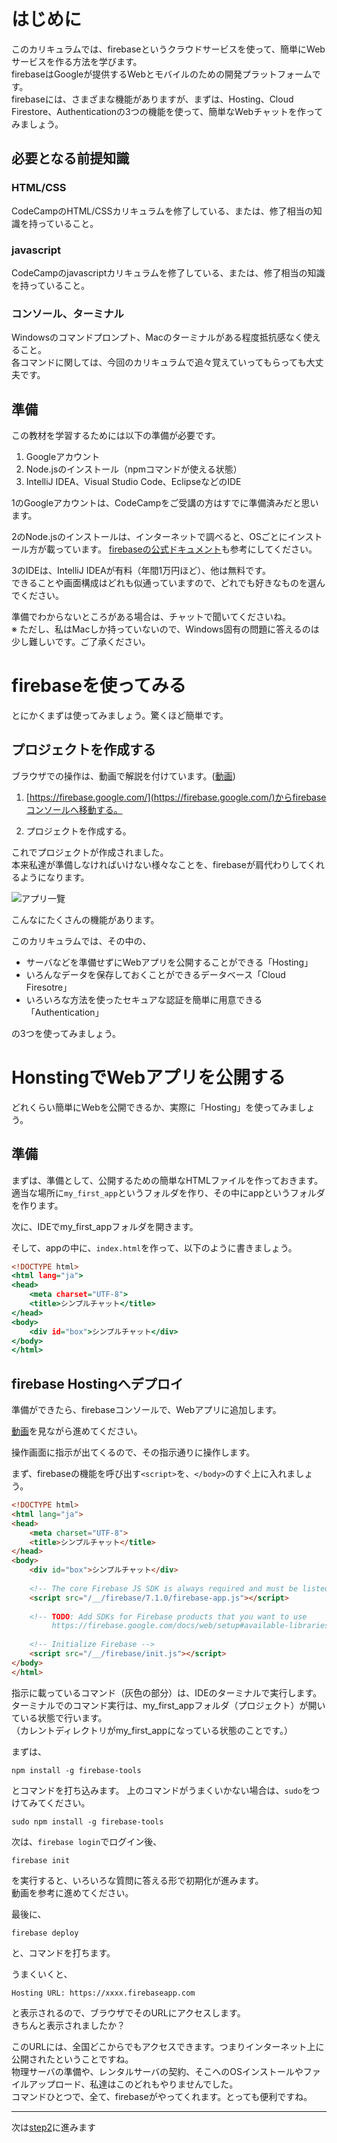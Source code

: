 # はじめに
このカリキュラムでは、firebaseというクラウドサービスを使って、簡単にWebサービスを作る方法を学びます。  
firebaseはGoogleが提供するWebとモバイルのための開発プラットフォームです。  
firebaseには、さまざまな機能がありますが、まずは、Hosting、Cloud Firestore、Authenticationの3つの機能を使って、簡単なWebチャットを作ってみましょう。

## 必要となる前提知識

### HTML/CSS
CodeCampのHTML/CSSカリキュラムを修了している、または、修了相当の知識を持っていること。

### javascript
CodeCampのjavascriptカリキュラムを修了している、または、修了相当の知識を持っていること。

### コンソール、ターミナル
Windowsのコマンドプロンプト、Macのターミナルがある程度抵抗感なく使えること。  
各コマンドに関しては、今回のカリキュラムで追々覚えていってもらっても大丈夫です。

## 準備

この教材を学習するためには以下の準備が必要です。

1. Googleアカウント
1. Node.jsのインストール（npmコマンドが使える状態）
1. IntelliJ IDEA、Visual Studio Code、EclipseなどのIDE

1のGoogleアカウントは、CodeCampをご受講の方はすでに準備済みだと思います。  

2のNode.jsのインストールは、インターネットで調べると、OSごとにインストール方が載っています。
[firebaseの公式ドキュメント](https://firebase.google.com/docs/cli?authuser=0)も参考にしてください。

3のIDEは、IntelliJ IDEAが有料（年間1万円ほど）、他は無料です。  
できることや画面構成はどれも似通っていますので、どれでも好きなものを選んでください。  

準備でわからないところがある場合は、チャットで聞いてくださいね。  
※ ただし、私はMacしか持っていないので、Windows固有の問題に答えるのは少し難しいです。ご了承ください。

# firebaseを使ってみる
とにかくまずは使ってみましょう。驚くほど簡単です。

## プロジェクトを作成する

ブラウザでの操作は、動画で解説を付けています。([動画](../movie/step1-create.mp4))

1. [https://firebase.google.com/](https://firebase.google.com/)からfirebaseコンソールへ移動する。

1. プロジェクトを作成する。

これでプロジェクトが作成されました。  
本来私達が準備しなければいけない様々なことを、firebaseが肩代わりしてくれるようになります。

![アプリ一覽](../screenshot/firebase-apps-list.png)

こんなにたくさんの機能があります。

このカリキュラムでは、その中の、

* サーバなどを準備せずにWebアプリを公開することができる「Hosting」
* いろんなデータを保存しておくことができるデータベース「Cloud Firesotre」
* いろいろな方法を使ったセキュアな認証を簡単に用意できる「Authentication」

の3つを使ってみましょう。

# HonstingでWebアプリを公開する

どれくらい簡単にWebを公開できるか、実際に「Hosting」を使ってみましょう。

## 準備
まずは、準備として、公開するための簡単なHTMLファイルを作っておきます。  
適当な場所に```my_first_app```というフォルダを作り、その中にappというフォルダを作ります。 

次に、IDEでmy_first_appフォルダを開きます。

そして、appの中に、```index.html```を作って、以下のように書きましょう。

```index.html
<!DOCTYPE html>
<html lang="ja">
<head>
    <meta charset="UTF-8">
    <title>シンプルチャット</title>
</head>
<body>
    <div id="box">シンプルチャット</div>
</body>
</html>
```

## firebase Hostingへデプロイ

準備ができたら、firebaseコンソールで、Webアプリに追加します。

[動画](../movie/step1-hosting.mp4)を見ながら進めてください。

操作画面に指示が出てくるので、その指示通りに操作します。
  
まず、firebaseの機能を呼び出す```<script>```を、```</body>```のすぐ上に入れましょう。

```html
<!DOCTYPE html>
<html lang="ja">
<head>
    <meta charset="UTF-8">
    <title>シンプルチャット</title>
</head>
<body>
    <div id="box">シンプルチャット</div>
    
    <!-- The core Firebase JS SDK is always required and must be listed first -->
    <script src="/__/firebase/7.1.0/firebase-app.js"></script>
    
    <!-- TODO: Add SDKs for Firebase products that you want to use
         https://firebase.google.com/docs/web/setup#available-libraries -->
    
    <!-- Initialize Firebase -->
    <script src="/__/firebase/init.js"></script>
</body>
</html>
```

指示に載っているコマンド（灰色の部分）は、IDEのターミナルで実行します。  
ターミナルでのコマンド実行は、my_first_appフォルダ（プロジェクト）が開いている状態で行います。  
（カレントディレクトリがmy_first_appになっている状態のことです。）

まずは、

```
npm install -g firebase-tools
```

とコマンドを打ち込みます。 
上のコマンドがうまくいかない場合は、```sudo```をつけてみてください。


```
sudo npm install -g firebase-tools
```

  
次は、```firebase login```でログイン後、

```
firebase init
```

を実行すると、いろいろな質問に答える形で初期化が進みます。  
動画を参考に進めてください。

最後に、

```
firebase deploy
```

と、コマンドを打ちます。
  
うまくいくと、

```
Hosting URL: https://xxxx.firebaseapp.com
```

と表示されるので、ブラウザでそのURLにアクセスします。  
きちんと表示されましたか？

このURLには、全国どこからでもアクセスできます。つまりインターネット上に公開されたということですね。  
物理サーバの準備や、レンタルサーバの契約、そこへのOSインストールやファイルアップロード、私達はこのどれもやりませんでした。  
コマンドひとつで、全て、firebaseがやってくれます。とっても便利ですね。

---

次は[step2](./step2.html)に進みます




